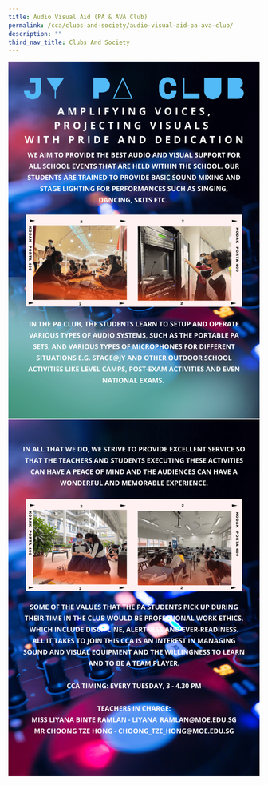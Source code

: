 ```yaml
---
title: Audio Visual Aid (PA & AVA Club)
permalink: /cca/clubs-and-society/audio-visual-aid-pa-ava-club/
description: ""
third_nav_title: Clubs And Society
---
```

<img src="/images/pa1.png"><br>
<img src="/images/pa2.png">